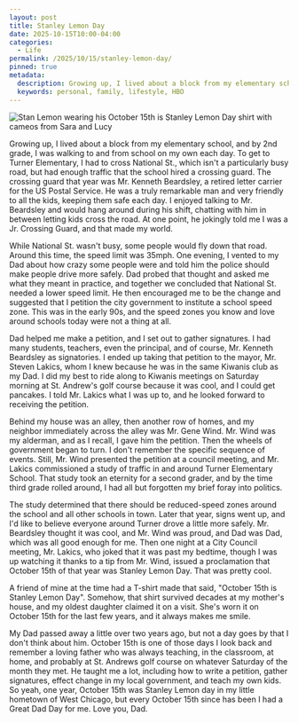 ```yaml
---
layout: post
title: Stanley Lemon Day
date: 2025-10-15T10:00-04:00
categories:
  - Life
permalink: /2025/10/15/stanley-lemon-day/
pinned: true
metadata:
  description: Growing up, I lived about a block from my elementary school, and by 2nd grade, I was walking to and from school on my own each day.
  keywords: personal, family, lifestyle, HBO
---
```


<img src="{{site.url}}/assets/stanley-lemon-day.jpg" srcset="{{site.url}}/assets/stanley-lemon-day.jpg, {{site.url}}/assets/stanley-lemon-day@2x.jpg 2x" alt="Stan Lemon wearing his October 15th is Stanley Lemon Day shirt with cameos from Sara and Lucy" class="post-img" />

Growing up, I lived about a block from my elementary school, and by 2nd grade, I was walking to and from school on my own each day. To get to Turner Elementary, I had to cross National St., which isn't a particularly busy road, but had enough traffic that the school hired a crossing guard. The crossing guard that year was Mr. Kenneth Beardsley, a retired letter carrier for the US Postal Service. He was a truly remarkable man and very friendly to all the kids, keeping them safe each day. I enjoyed talking to Mr. Beardsley and would hang around during his shift, chatting with him in between letting kids cross the road. At one point, he jokingly told me I was a Jr. Crossing Guard, and that made my world.

<!-- excerpt -->

While National St. wasn't busy, some people would fly down that road. Around this time, the speed limit was 35mph. One evening, I vented to my Dad about how crazy some people were and told him the police should make people drive more safely. Dad probed that thought and asked me what they meant in practice, and together we concluded that National St. needed a lower speed limit. He then encouraged me to be the change and suggested that I petition the city government to institute a school speed zone. This was in the early 90s, and the speed zones you know and love around schools today were not a thing at all.

Dad helped me make a petition, and I set out to gather signatures. I had many students, teachers, even the principal, and of course, Mr. Kenneth Beardsley as signatories. I ended up taking that petition to the mayor, Mr. Steven Lakics, whom I knew because he was in the same Kiwanis club as my Dad. I did my best to ride along to Kiwanis meetings on Saturday morning at St. Andrew's golf course because it was cool, and I could get pancakes. I told Mr. Lakics what I was up to, and he looked forward to receiving the petition.

Behind my house was an alley, then another row of homes, and my neighbor immediately across the alley was Mr. Gene Wind. Mr. Wind was my alderman, and as I recall, I gave him the petition. Then the wheels of government began to turn. I don't remember the specific sequence of events. Still, Mr. Wind presented the petition at a council meeting, and Mr. Lakics commissioned a study of traffic in and around Turner Elementary School. That study took an eternity for a second grader, and by the time third grade rolled around, I had all but forgotten my brief foray into politics.

The study determined that there should be reduced-speed zones around the school and all other schools in town. Later that year, signs went up, and I'd like to believe everyone around Turner drove a little more safely. Mr. Beardsley thought it was cool, and Mr. Wind was proud, and Dad was Dad, which was all good enough for me. Then one night at a City Council meeting, Mr. Lakics, who joked that it was past my bedtime, though I was up watching it thanks to a tip from Mr. Wind, issued a proclamation that October 15th of that year was Stanley Lemon Day. That was pretty cool.

A friend of mine at the time had a T-shirt made that said, "October 15th is Stanley Lemon Day". Somehow, that shirt survived decades at my mother's house, and my oldest daughter claimed it on a visit. She's worn it on October 15th for the last few years, and it always makes me smile.

My Dad passed away a little over two years ago, but not a day goes by that I don't think about him. October 15th is one of those days I look back and remember a loving father who was always teaching, in the classroom, at home, and probably at St. Andrews golf course on whatever Saturday of the month they met. He taught me a lot, including how to write a petition, gather signatures, effect change in my local government, and teach my own kids. So yeah, one year, October 15th was Stanley Lemon day in my little hometown of West Chicago, but every October 15th since has been I had a Great Dad Day for me. Love you, Dad.
